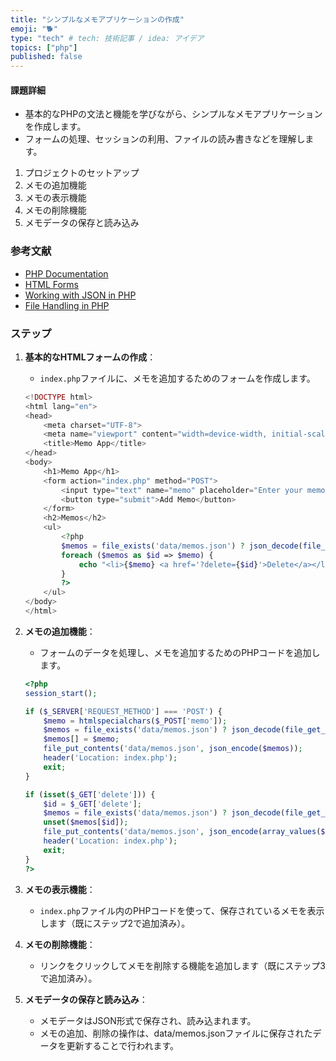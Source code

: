 ```yaml
---
title: "シンプルなメモアプリケーションの作成"
emoji: "🐕"
type: "tech" # tech: 技術記事 / idea: アイデア
topics: ["php"]
published: false
---
```

#### 課題詳細

- 基本的なPHPの文法と機能を学びながら、シンプルなメモアプリケーションを作成します。
- フォームの処理、セッションの利用、ファイルの読み書きなどを理解します。

1. プロジェクトのセットアップ
2. メモの追加機能
3. メモの表示機能
4. メモの削除機能
5. メモデータの保存と読み込み

### 参考文献

- [PHP Documentation](https://www.php.net/docs.php)
- [HTML Forms](https://developer.mozilla.org/en-US/docs/Learn/Forms)
- [Working with JSON in PHP](https://www.php.net/manual/en/book.json.php)
- [File Handling in PHP](https://www.php.net/manual/en/book.filesystem.php)

### ステップ

1. **基本的なHTMLフォームの作成**：
    - `index.php`ファイルに、メモを追加するためのフォームを作成します。

    ```php
    <!DOCTYPE html>
    <html lang="en">
    <head>
        <meta charset="UTF-8">
        <meta name="viewport" content="width=device-width, initial-scale=1.0">
        <title>Memo App</title>
    </head>
    <body>
        <h1>Memo App</h1>
        <form action="index.php" method="POST">
            <input type="text" name="memo" placeholder="Enter your memo" required>
            <button type="submit">Add Memo</button>
        </form>
        <h2>Memos</h2>
        <ul>
            <?php
            $memos = file_exists('data/memos.json') ? json_decode(file_get_contents('data/memos.json'), true) : [];
            foreach ($memos as $id => $memo) {
                echo "<li>{$memo} <a href='?delete={$id}'>Delete</a></li>";
            }
            ?>
        </ul>
    </body>
    </html>
    ```

2. **メモの追加機能**：
    - フォームのデータを処理し、メモを追加するためのPHPコードを追加します。

    ```php
    <?php
    session_start();

    if ($_SERVER['REQUEST_METHOD'] === 'POST') {
        $memo = htmlspecialchars($_POST['memo']);
        $memos = file_exists('data/memos.json') ? json_decode(file_get_contents('data/memos.json'), true) : [];
        $memos[] = $memo;
        file_put_contents('data/memos.json', json_encode($memos));
        header('Location: index.php');
        exit;
    }

    if (isset($_GET['delete'])) {
        $id = $_GET['delete'];
        $memos = file_exists('data/memos.json') ? json_decode(file_get_contents('data/memos.json'), true) : [];
        unset($memos[$id]);
        file_put_contents('data/memos.json', json_encode(array_values($memos)));
        header('Location: index.php');
        exit;
    }
    ?>
    ```

3. **メモの表示機能**：
    - `index.php`ファイル内のPHPコードを使って、保存されているメモを表示します（既にステップ2で追加済み）。

4. **メモの削除機能**：
    - リンクをクリックしてメモを削除する機能を追加します（既にステップ3で追加済み）。

5. **メモデータの保存と読み込み**：
   - メモデータはJSON形式で保存され、読み込まれます。
   - メモの追加、削除の操作は、data/memos.jsonファイルに保存されたデータを更新することで行われます。
